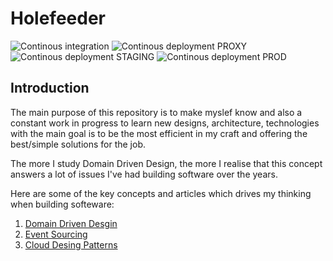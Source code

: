 # Holefeeder

![Continous integration](https://github.com/DrifterApps/Holefeeder/workflows/Continous%20integration/badge.svg)
![Continous deployment PROXY](https://github.com/DrifterApps/Holefeeder/workflows/Continous%20deployment%20PROXY/badge.svg)
![Continous deployment STAGING](https://github.com/DrifterApps/Holefeeder/workflows/Continous%20deployment%20STAGING/badge.svg)
![Continous deployment PROD](https://github.com/DrifterApps/Holefeeder/workflows/Continous%20deployment%20PROD/badge.svg) 

## Introduction

The main purpose of this repository is to make myslef know and also a constant work in progress to learn new designs, architecture, technologies with the main goal is to be the most efficient in my craft and offering the best/simple solutions for the job.

The more I study Domain Driven Design, the more I realise that this concept answers a lot of issues I've had building software over the years. 

Here are some of the key concepts and articles which drives my thinking when building softeware:

1. [Domain Driven Desgin](https://martinfowler.com/tags/domain%20driven%20design.html)
2. [Event Sourcing](https://docs.microsoft.com/en-us/azure/architecture/patterns/event-sourcing)
3. [Cloud Desing Patterns](https://docs.microsoft.com/en-us/azure/architecture/patterns/)
